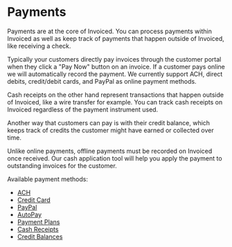 # Payments

Payments are at the core of Invoiced. You can process payments within Invoiced as well as keep track of payments that happen outside of Invoiced, like receiving a check.

Typically your customers directly pay invoices through the customer portal when they click a "Pay Now" button on an invoice. If a customer pays online we will automatically record the payment. We currently support ACH, direct debits, credit/debit cards, and PayPal as online payment methods.

Cash receipts on the other hand represent transactions that happen outside of Invoiced, like a wire transfer for example. You can track cash receipts on Invoiced regardless of the payment instrument used.

Another way that customers can pay is with their credit balance, which keeps track of credits the customer might have earned or collected over time.

Unlike online payments, offline payments must be recorded on Invoiced once received. Our cash application tool will help you apply the payment to outstanding invoices for the customer.

Available payment methods:
- [ACH](/docs/payments/ach)
- [Credit Card](/docs/payments/card)
- [PayPal](/docs/payments/paypal)
- [AutoPay](/docs/payments/autopay)
- [Payment Plans](/docs/payments/payment-plans)
- [Cash Receipts](/docs/payments/offline-payments)
- [Credit Balances](/docs/payments/credits)

